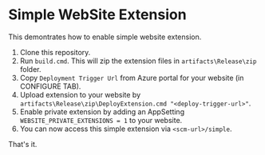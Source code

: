 Simple WebSite Extension
========================

This demontrates how to enable simple website extension.

  1. Clone this repository.
  2. Run `build.cmd`.  This will zip the extension files in `artifacts\Release\zip` folder.
  3. Copy `Deployment Trigger Url` from Azure portal for your website (in CONFIGURE TAB).
  4. Upload extension to your website by `artifacts\Release\zip\DeployExtension.cmd "<deploy-trigger-url>"`.
  5. Enable private extension by adding an AppSetting `WEBSITE_PRIVATE_EXTENSIONS = 1` to your website.
  6. You can now access this simple extension via `<scm-url>/simple`.

That's it.
  
